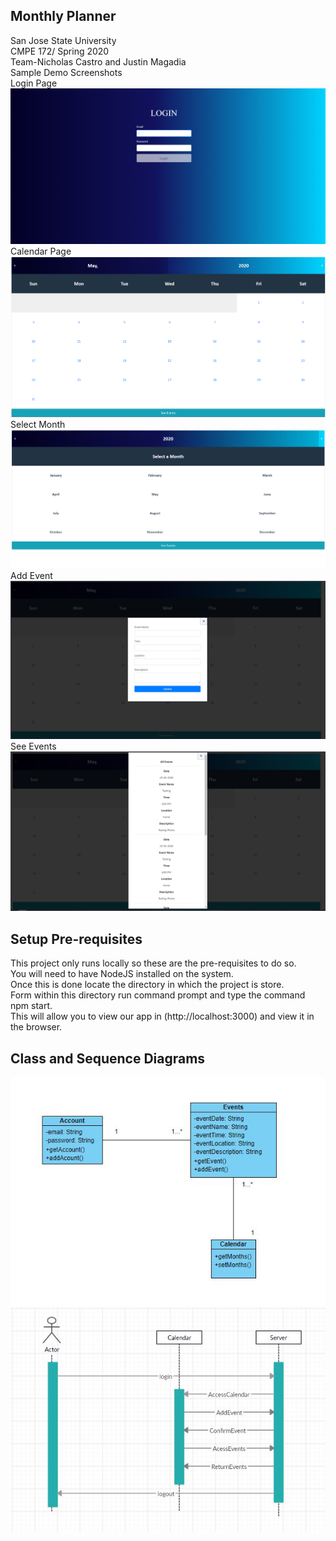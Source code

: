 ## Monthly Planner
San Jose State University<br />
CMPE 172/ Spring 2020<br />
Team-Nicholas Castro and Justin Magadia<br />
Sample Demo Screenshots<br />
Login Page
![](images/LoginPage.PNG)
Calendar Page
![](images/Calendar%20Page.PNG)
Select Month
![](images/Select%20Month.PNG)
Add Event
![](images/Add%20Event.PNG)
See Events
![](images/See%20Events.PNG)

## Setup Pre-requisites
This project only runs locally so these are the pre-requisites to do so.<br />
You will need to have NodeJS installed on the system.<br />
Once this is done locate the directory in which the project is store.<br />
Form within this directory run command prompt and type the command npm start.<br />
This will allow you to view our app in (http://localhost:3000) and view it in the browser.<br />


## Class and Sequence Diagrams
<img src="images/classDiagram.JPG"> </div>
<img src="images/sequenceDiagram.JPG"> </div>

